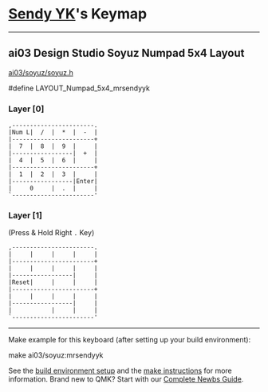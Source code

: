 # [Sendy YK](https://github.com/mrsendyyk)'s Keymap
---

## ai03 Design Studio Soyuz Numpad 5x4 Layout

[ai03/soyuz/soyuz.h](https://github.com/qmk/qmk_firmware/blob/master/keyboards/ai03/soyuz/soyuz.h)

 #define LAYOUT_Numpad_5x4_mrsendyyk

### Layer [0]

```
,-----------------------.
|Num L|  /  |  *  |  -  |
|-----------------------+
|  7  |  8  |  9  |     |
|-----------------|  +  |
|  4  |  5  |  6  |     |
|-----------------------+
|  1  |  2  |  3  |     |
|-----------------|Enter|
|     0     |  .  |     |
`-----------------------'
```

### Layer [1]

(Press & Hold Right `.` Key)

```
,-----------------------.
|     |     |     |     |
|-----------------------+
|     |     |     |     |
|-----------------|     |
|Reset|     |     |     |
|-----------------------+
|     |     |     |     |
|-----------------|     |
|           |     |     |
`-----------------------'
```

---

Make example for this keyboard (after setting up your build environment):

 make ai03/soyuz:mrsendyyk
    
See the [build environment setup](https://docs.qmk.fm/#/getting_started_build_tools) and the [make instructions](https://docs.qmk.fm/#/getting_started_make_guide) for more information. Brand new to QMK? Start with our [Complete Newbs Guide](https://docs.qmk.fm/#/newbs).